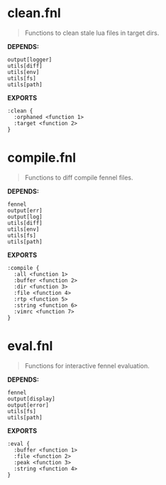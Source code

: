 # clean.fnl
> Functions to clean stale lua files in target dirs.

**DEPENDS:**
```
output[logger]
utils[diff]
utils[env]
utils[fs]
utils[path]
```

**EXPORTS**
```fennel
:clean {
  :orphaned <function 1>
  :target <function 2>
}
```

# compile.fnl
> Functions to diff compile fennel files.

**DEPENDS:**
```
fennel
output[err]
output[log]
utils[diff]
utils[env]
utils[fs]
utils[path]
```

**EXPORTS**
```fennel
:compile {
  :all <function 1>
  :buffer <function 2>
  :dir <function 3>
  :file <function 4>
  :rtp <function 5>
  :string <function 6>
  :vimrc <function 7>
}
```

# eval.fnl
> Functions for interactive fennel evaluation.

**DEPENDS:**
```
fennel
output[display]
output[error]
utils[fs]
utils[path]
```

**EXPORTS**
```fennel
:eval {
  :buffer <function 1>
  :file <function 2>
  :peak <function 3>
  :string <function 4>
}
```

